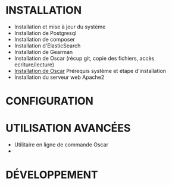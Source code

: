 # INSTALLATION

- Installation et mise à jour du système
- Installation de Postgresql
- Installation de composer
- Installation d'ElasticSearch
- Installation de Gearman
- Installation de Oscar (récup git, copie des fichiers, accès ecriture/lecture)
- [Installation de Oscar](install.md) Prérequis système et étape d'installation
- Installation du serveur web Apache2 
 

# CONFIGURATION


# UTILISATION AVANCÉES
- Utilitaire en ligne de commande Oscar
- 


# DÉVELOPPEMENT
